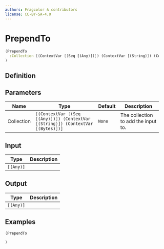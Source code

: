 ```yaml
---
authors: Fragcolor & contributors
license: CC-BY-SA-4.0
---
```



# PrependTo

```clojure
(PrependTo
  :Collection [(ContextVar [(Seq [(Any)])]) (ContextVar [(String)]) (ContextVar [(Bytes)])]
)
```


## Definition




## Parameters

| Name | Type | Default | Description |
|------|------|---------|-------------|
| Collection | `[(ContextVar [(Seq [(Any)])]) (ContextVar [(String)]) (ContextVar [(Bytes)])]` | `None` | The collection to add the input to. |


## Input

| Type | Description |
|------|-------------|
| `[(Any)]` |  |


## Output

| Type | Description |
|------|-------------|
| `[(Any)]` |  |


## Examples

```clojure
(PrependTo

)
```
